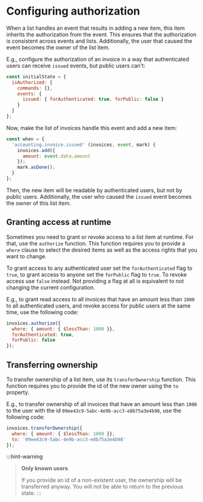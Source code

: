 # Configuring authorization

When a list handles an event that results in adding a new item, this item inherits the authorization from the event. This ensures that the authorization is consistent across events and lists. Additionally, the user that caused the event becomes the owner of the list item.

E.g., configure the authorization of an invoice in a way that authenticated users can receive `issued` events, but public users can't:

```javascript
const initialState = {
  isAuthorized: {
    commands: {},
    events: {
      issued: { forAuthenticated: true, forPublic: false }
    }
  }
};
```

Now, make the list of invoices handle this event and add a new item:

```javascript
const when = {
  'accounting.invoice.issued' (invoices, event, mark) {
    invoices.add({
      amount: event.data.amount
    });
    mark.asDone();
  }
};
```

Then, the new item will be readable by authenticated users, but not by public users. Additionally, the user who caused the `issued` event becomes the owner of this list item.

## Granting access at runtime

Sometimes you need to grant or revoke access to a list item at runtime. For that, use the `authorize` function. This function requires you to provide a `where` clause to select the desired items as well as the access rights that you want to change.

To grant access to any authenticated user set the `forAuthenticated` flag to `true`, to grant access to anyone set the `forPublic` flag to `true`. To revoke access use `false` instead. Not providing a flag at all is equivalent to not changing the current configuration.

E.g., to grant read access to all invoices that have an amount less than `1000` to all authenticated users, and revoke access for public users at the same time, use the following code:

```javascript
invoices.authorize({
  where: { amount: { $lessThan: 1000 }},
  forAuthenticated: true,
  forPublic: false
});
```

## Transferring ownership

To transfer ownership of a list item, use its `transferOwnership` function. This function requires you to provide the id of the new owner using the `to` property.

E.g., to transfer ownership of all invoices that have an amount less than `1000` to the user with the id `09ee43c9-5abc-4e9b-acc3-e8b75a3e4b98`, use the following code:

```javascript
invoices.transferOwnership({
  where: { amount: { $lessThan: 1000 }},
  to: '09ee43c9-5abc-4e9b-acc3-e8b75a3e4b98'
});
```

:::hint-warning
> **Only known users**
>
> If you provide an id of a non-existent user, the ownership will be transferred anyway. You will not be able to return to the previous state.
:::
